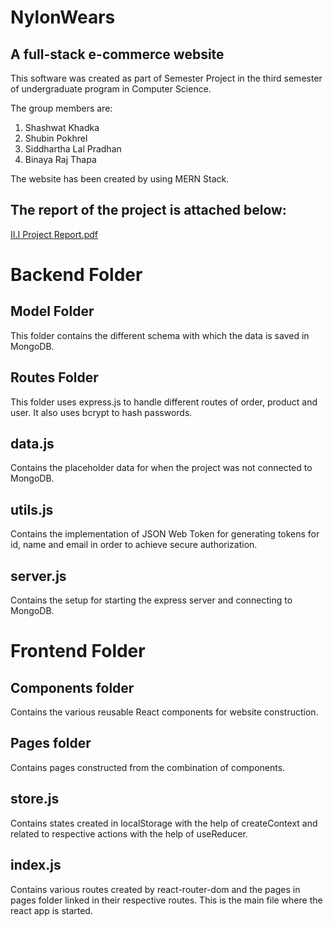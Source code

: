 # NylonWears

## A full-stack e-commerce website

This software was created as part of Semester Project in the third semester of undergraduate program in Computer Science.

The group members are:
1. Shashwat Khadka
2. Shubin Pokhrel
3. Siddhartha Lal Pradhan
4. Binaya Raj Thapa

The website has been created by using MERN Stack.

## The report of the project is attached below:
[II.I Project Report.pdf](https://github.com/user-attachments/files/19037758/II.I.Project.Report.pdf)

# Backend Folder

## Model Folder

This folder contains the different schema with which the data is saved in MongoDB.

## Routes Folder

This folder uses express.js to handle different routes of order, product and user. It also uses bcrypt to hash passwords.

## data.js

Contains the placeholder data for when the project was not connected to MongoDB.

## utils.js

Contains the implementation of JSON Web Token for generating tokens for id, name and email in order to achieve secure authorization.

## server.js

Contains the setup for starting the express server and connecting to MongoDB.

# Frontend Folder

## Components folder

Contains the various reusable React components for website construction.

## Pages folder

Contains pages constructed from the combination of components.

## store.js

Contains states created in localStorage with the help of createContext and related to respective actions with the help of useReducer.

## index.js

Contains various routes created by react-router-dom and the pages in pages folder linked in their respective routes. This is the main file where the react app is started.
